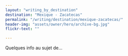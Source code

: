 ```yaml
---
layout: "writing_by_destination"
destination: "Mexique - Zacatecas"
permalink: "/writing/destination/mexique-zacatecas/"
header-img: "assets/owner/hero/archive-bg.jpg"
flickr-text: ""

---
```


Quelques info au sujet de...